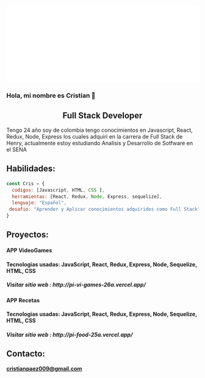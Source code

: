 <img src="https://github.com/CRISTIAN0026/CRISTIAN0026/blob/main/svg.svg" alt="hello world"/>

### Hola, mi nombre es Cristian  👋

<h2 align="center">
Full Stack Developer 
</h2>

<p>Tengo 24 año soy de colombia tengo conocimientos en Javascript, React, Redux, Node, Express los cuales
adquiri en la carrera de Full Stack de Henry, actualmente estoy estudiando Analisis y Desarrollo de Sotfware en el SENA<p/>

## Habilidades:

```javascript
const Cris = {
  codigos: [Javascript, HTML, CSS ],
  herramientas: [React, Redux, Node, Express, sequelize],
  lenguaje: "Español",
 desafio: "Aprender y Aplicar conocimientos adquiridos como Full Stack"
}
```
## Proyectos:
<h4>APP VideoGames<h4/>
<p>Tecnologias usadas: JavaScript, React, Redux, Express, Node, Sequelize, HTML, CSS<p>
<h5>Visitar sitio web : http://pi-vi-games-26a.vercel.app/<h5/>

<h4>APP Recetas<h4/>
<p>Tecnologias usadas: JavaScript, React, Redux, Express, Node, Sequelize, HTML, CSS<p>
<h5>Visitar sitio web : http://pi-food-25a.vercel.app/<h5/>


## Contacto:
**cristianpaez009@gmail.com**